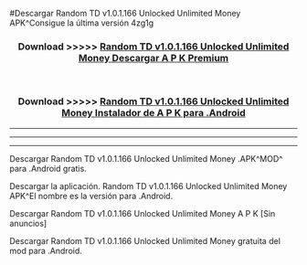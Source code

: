 #Descargar Random TD v1.0.1.166 Unlocked Unlimited Money  APK^Consigue la última versión 4zg1g



<div align="center">
<h3>Download >>>>> <a href="https://es-sites.web.app/?es= Random TD v1.0.1.166 Unlocked Unlimited Money ">Random TD v1.0.1.166 Unlocked Unlimited Money  Descargar A P K Premium</a></h3><br>

<h3>Download >>>>> <a href="https://es-sites.web.app/?es= Random TD v1.0.1.166 Unlocked Unlimited Money ">Random TD v1.0.1.166 Unlocked Unlimited Money  Instalador de A P K para .Android</a></h3>
</div>


----------------------------------------------------------

----------------------------------------------------------

----------------------------------------------------------

Descargar Random TD v1.0.1.166 Unlocked Unlimited Money  .APK^MOD^ para .Android gratis.

Descargar la aplicación. Random TD v1.0.1.166 Unlocked Unlimited Money  APK^El nombre es la versión para .Android.

Descargar Random TD v1.0.1.166 Unlocked Unlimited Money  A P K [Sin anuncios]

Descargar Random TD v1.0.1.166 Unlocked Unlimited Money  gratuita del mod para .Android.